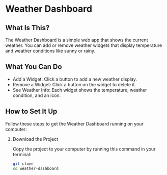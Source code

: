 # Weather Dashboard

## What Is This?

The Weather Dashboard is a simple web app that shows the current weather. You can add or remove weather widgets that display temperature and weather conditions like sunny or rainy.

## What You Can Do

- Add a Widget: Click a button to add a new weather display.
- Remove a Widget: Click a button on the widget to delete it.
- See Weather Info: Each widget shows the temperature, weather condition, and an icon.

## How to Set It Up

Follow these steps to get the Weather Dashboard running on your computer:

1. Download the Project

   Copy the project to your computer by running this command in your terminal:

   ```bash
   git clone 
   cd weather-dashboard
